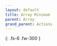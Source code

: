 ```yaml
---
layout: default
title: Array Minimum
parent: Array
grand_parent: Actions
---
```

{: .fs-6 .fw-300 }
